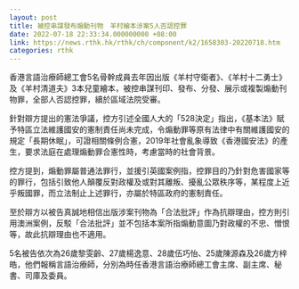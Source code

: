 ```yaml
---
layout: post
title: 被控串謀發布煽動刊物　羊村繪本涉案5人否認控罪
date: 2022-07-18 22:33:34.000000000 +08:00
link: https://news.rthk.hk/rthk/ch/component/k2/1658303-20220718.htm
categories: rthk
---
```


香港言語治療師總工會5名骨幹成員去年因出版《羊村守衛者》、《羊村十二勇士》及《羊村清道夫》3本兒童繪本，被控串謀刊印、發布、分發、展示或複製煽動刊物罪，全部人否認控罪，續於區域法院受審。

針對辯方提出的憲法爭議，控方引述全國人大的「528決定」指出，《基本法》賦予特區立法維護國安的憲制責任尚未完成，令煽動罪等原有法律中有關維護國安的規定「長期休眠」，可證相關條例合憲，2019年社會亂象導致《香港國安法》的產生，要求法庭在處理煽動罪合憲性時，考慮當時的社會背景。

控方提到，煽動罪屬普通法罪行，並援引英國案例指，控罪目的乃針對危害國家等的罪行，包括引致他人顛覆反對政權及或對其離叛、擾亂公眾秩序等，某程度上近乎叛國罪，而立法制止上述罪行，亦屬於特區政府的憲制責任。

至於辯方以被告真誠地相信出版涉案刊物為「合法批評」作為抗辯理由，控方則引用澳洲案例，反駁「合法批評」並不包括本案所指煽動意圖乃對政權的不忠、憎恨等，故此抗辯理由也不適用。

5名被告依次為26歲黎雯齡、27歲楊逸意、28歲伍巧怡、25歲陳源森及26歲方梓皓，他們報稱言語治療師，分別為時任香港言語治療師總工會主席、副主席、秘書、司庫及委員。
